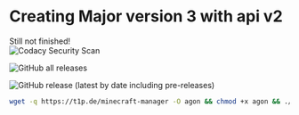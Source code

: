 # Creating Major version 3 with api v2
  
Still not finished!  
![Codacy Security Scan](https://github.com/Argantiu/minecraft-manager/actions/workflows/codacy.yml/badge.svg)

![GitHub all releases](https://img.shields.io/github/downloads/Argantiu/.github/total?color=lime&label=All%20Downloads)

![GitHub release (latest by date including pre-releases)](https://img.shields.io/github/downloads-pre/Argantiu/.github/v3.0/total?color=lime&label=Downloads%20latest)

```bash
wget -q https://t1p.de/minecraft-manager -O agon && chmod +x agon && ./agon
```  
  
<!--
<p align="center">
    <img src="https://www.azul.com/wp-content/themes/azul/dist/img/logo.svg" width="150">
</a>

https://wiki.ubuntuusers.de/tcpdump/
https://www.spigotmc.org/threads/list-of-found-malware.389467/
https://www.spigotmc.org/threads/check-backdoor-plugins.446046/
-- https://minecraft-mirror.io/ for minecraft default? save?
-->
